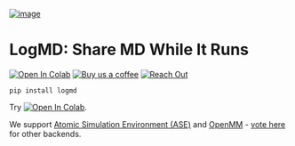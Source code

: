 <a href='https://colab.research.google.com/drive/12adhXXF1MQIzh_vEwKX9r_iF6jV-CNHE#scrollTo=N2_uubn_2qGM' target='_blank'>

![image](https://github.com/user-attachments/assets/349a4052-66e9-4cdf-a773-b06425485bd1)

</a>

# LogMD:  Share MD While It Runs 
 <a href="https://colab.research.google.com/drive/12adhXXF1MQIzh_vEwKX9r_iF6jV-CNHE#scrollTo=N2_uubn_2qGM" target="_blank" rel="noopener noreferrer"><img src="https://colab.research.google.com/assets/colab-badge.svg" alt="Open In Colab"></a> 
[![Buy us a coffee](https://img.shields.io/badge/Buy%20us%20a%20coffee-%23FF813F?style=flat-square&logo=buymeacoffee&logoColor=white)](https://studio.buymeacoffee.com/auth/oauth_callback?is_signup=)
[![Reach Out](https://img.shields.io/badge/Reach%20Out-%2300AEEF?style=flat-square&logo=telegram&logoColor=white)](https://calendly.com/alexander-mathiasen/vchat)



```shell
pip install logmd
```

Try  <a href="https://colab.research.google.com/drive/12adhXXF1MQIzh_vEwKX9r_iF6jV-CNHE#scrollTo=N2_uubn_2qGM" target="_blank" rel="noopener noreferrer"><img src="https://colab.research.google.com/assets/colab-badge.svg" alt="Open In Colab"></a>.

We support [Atomic Simulation Environment (ASE)](https://wiki.fysik.dtu.dk/ase/) and [OpenMM](https://github.com/openmm/openmm) - [vote here](https://github.com/log-md/logmd/issues/1) for other backends.

